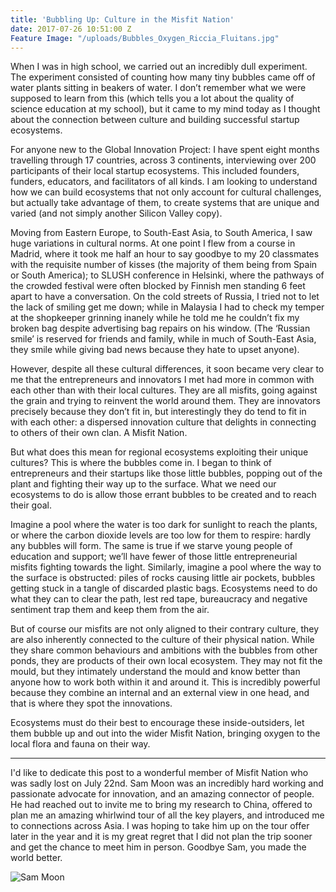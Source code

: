 ```yaml
---
title: 'Bubbling Up: Culture in the Misfit Nation'
date: 2017-07-26 10:51:00 Z
Feature Image: "/uploads/Bubbles_Oxygen_Riccia_Fluitans.jpg"
---
```


When I was in high school, we carried out an incredibly dull experiment. The experiment consisted of counting how many tiny bubbles came off of water plants sitting in beakers of water. I don’t remember what we were supposed to learn from this (which tells you a lot about the quality of science education at my school), but it came to my mind today as I thought about the connection between culture and building successful startup ecosystems. 

For anyone new to the Global Innovation Project: I have spent eight months travelling through 17 countries, across 3 continents, interviewing over 200 participants of their local startup ecosystems. This included founders, funders, educators, and facilitators of all kinds. I am looking to understand how we can build ecosystems that not only account for cultural challenges, but actually take advantage of them, to create systems that are unique and varied (and not simply another Silicon Valley copy). 

Moving from Eastern Europe, to South-East Asia, to South America, I saw huge variations in cultural norms. At one point I flew from a course in Madrid, where it took me half an hour to say goodbye to my 20 classmates with the requisite number of kisses (the majority of them being from Spain or South America); to SLUSH conference in Helsinki, where the pathways of the crowded festival were often blocked by Finnish men standing 6 feet apart to have a conversation. On the cold streets of Russia, I tried not to let the lack of smiling get me down; while in Malaysia I had to check my temper at the shopkeeper grinning inanely while he told me he couldn’t fix my broken bag despite advertising bag repairs on his window. (The ‘Russian smile’ is reserved for friends and family, while in much of South-East Asia, they smile while giving bad news because they hate to upset anyone). 

However, despite all these cultural differences, it soon became very clear to me that the entrepreneurs and innovators I met had more in common with each other than with their local cultures. They are all misfits, going against the grain and trying to reinvent the world around them. They are innovators precisely because they don’t fit in, but interestingly they do tend to fit in with each other: a dispersed innovation culture that delights in connecting to others of their own clan. A Misfit Nation. 

But what does this mean for regional ecosystems exploiting their unique cultures? This is where the bubbles come in. I began to think of entrepreneurs and their startups like those little bubbles, popping out of the plant and fighting their way up to the surface. What we need our ecosystems to do is allow those errant bubbles to be created and to reach their goal. 

Imagine a pool where the water is too dark for sunlight to reach the plants, or where the carbon dioxide levels are too low for them to respire: hardly any bubbles will form. The same is true if we starve young people of education and support; we’ll have fewer of those little entrepreneurial misfits fighting towards the light. Similarly, imagine a pool where the way to the surface is obstructed: piles of rocks causing little air pockets, bubbles getting stuck in a tangle of discarded plastic bags. Ecosystems need to do what they can to clear the path, lest red tape, bureaucracy and negative sentiment trap them and keep them from the air. 

But of course our misfits are not only aligned to their contrary culture, they are also inherently connected to the culture of their physical nation. While they share common behaviours and ambitions with the bubbles from other ponds, they are products of their own local ecosystem. They may not fit the mould, but they intimately understand the mould and know better than anyone how to work both within it and around it. This is incredibly powerful because they combine an internal and an external view in one head, and that is where they spot the innovations. 

Ecosystems must do their best to encourage these inside-outsiders, let them bubble up and out into the wider Misfit Nation, bringing oxygen to the local flora and fauna on their way.   

<hr>

I'd like to dedicate this post to a wonderful member of Misfit Nation who was sadly lost on July 22nd. Sam Moon was an incredibly hard working and passionate advocate for innovation, and an amazing connector of people. He had reached out to invite me to bring my research to China, offered to plan me an amazing whirlwind tour of all the key players, and introduced me to connections across Asia. I was hoping to take him up on the tour offer later in the year and it is my great regret that I did not plan the trip sooner and get the chance to meet him in person. Goodbye Sam, you made the world better.

![Sam Moon](/uploads/SamMoon.jpg)
